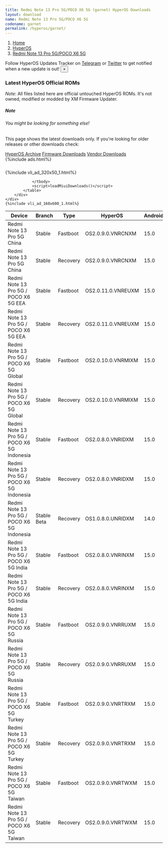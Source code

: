 ```yaml
---
title: Redmi Note 13 Pro 5G/POCO X6 5G (garnet) HyperOS Downloads
layout: download
name: Redmi Note 13 Pro 5G/POCO X6 5G
codename: garnet
permalink: /hyperos/garnet/
---
```

<nav aria-label="breadcrumb">
    <ol class="breadcrumb">
        <li class="breadcrumb-item"><a href="/">Home</a></li>
        <li class="breadcrumb-item"><a href="/hyperos/">HyperOS</a></li>
        <li class="breadcrumb-item active" aria-current="page"><a href="/hyperos/garnet/">Redmi Note 13 Pro 5G/POCO X6 5G</a></li>
    </ol>
</nav>
<div class="alert alert-primary alert-dismissible fade show" role="alert">
    Follow HyperOS Updates Tracker on <a href="https://t.me/MIUIUpdatesTracker" class="alert-link">Telegram</a>
     or <a href="https://twitter.com/MiFwUpdater" class="alert-link">Twitter</a> to get notified when a new update is out!
    <button type="button" class="close" data-dismiss="alert" aria-label="Close">
        <span aria-hidden="true">&times;</span>
    </button>
</div>

### Latest HyperOS Official ROMs
*Note*: All files listed here are official untouched HyperOS ROMs. It's not owned, modified or modded by XM Firmware Updater.
<div class="card">
  <div class="card-body">
    <h5 class="card-title">Note</h5>
    <h6 class="card-subtitle mb-2 text-muted">You might be looking for something else!</h6>
    <p class="card-text">This page shows the latest downloads only.
     If you're looking for older releases or other downloads check:</p>
    <a href="/archive/hyperos/garnet/" class="card-link">HyperOS Archive</a>
    <a href="/firmware/garnet/" class="card-link">Firmware Downloads</a>
    <a href="/vendor/garnet/" class="card-link">Vendor Downloads</a>
  </div>
</div>
{%include ads.html%}
<div class="row justify-content-center">
    <div class="col-10">
        <div class="table-responsive-md" style="margin-top: 25px;">
            {%include vli_ad_320x50_1.html%}
            <table id="miui" class="display dt-responsive nowrap compact table table-striped table-hover table-sm">
                <thead class="thead-dark">
                    <tr>
                        <th data-ref="device">Device</th>
                        <th data-ref="branch">Branch</th>
                        <th data-ref="type">Type</th>
                        <th data-ref="miui">HyperOS</th>
                        <th data-ref="android">Android</th>
                        <th data-ref="size">Size</th>
                        <th data-ref="size">Date</th>
                        <th data-ref="link">Link</th>
                    </tr>
                </thead>
                <tbody>
                <tr><td>Redmi Note 13 Pro 5G China</td><td>Stable</td><td>Fastboot</td><td>OS2.0.9.0.VNRCNXM</td><td>15.0</td><td>8.0 GB</td><td>2025-06-02</td><td><a href="/hyperos/garnet/stable/OS2.0.9.0.VNRCNXM/">Download</a></td></tr>
<tr><td>Redmi Note 13 Pro 5G China</td><td>Stable</td><td>Recovery</td><td>OS2.0.9.0.VNRCNXM</td><td>15.0</td><td>6.0 GB</td><td>2025-06-12</td><td><a href="/hyperos/garnet/stable/OS2.0.9.0.VNRCNXM/">Download</a></td></tr>
<tr><td>Redmi Note 13 Pro 5G / POCO X6 5G EEA</td><td>Stable</td><td>Fastboot</td><td>OS2.0.11.0.VNREUXM</td><td>15.0</td><td>8.1 GB</td><td>2025-05-16</td><td><a href="/hyperos/garnet/stable/OS2.0.11.0.VNREUXM/">Download</a></td></tr>
<tr><td>Redmi Note 13 Pro 5G / POCO X6 5G EEA</td><td>Stable</td><td>Recovery</td><td>OS2.0.11.0.VNREUXM</td><td>15.0</td><td>5.5 GB</td><td>2025-05-28</td><td><a href="/hyperos/garnet/stable/OS2.0.11.0.VNREUXM/">Download</a></td></tr>
<tr><td>Redmi Note 13 Pro 5G / POCO X6 5G Global</td><td>Stable</td><td>Fastboot</td><td>OS2.0.10.0.VNRMIXM</td><td>15.0</td><td>8.7 GB</td><td>2025-05-07</td><td><a href="/hyperos/garnet/stable/OS2.0.10.0.VNRMIXM/">Download</a></td></tr>
<tr><td>Redmi Note 13 Pro 5G / POCO X6 5G Global</td><td>Stable</td><td>Recovery</td><td>OS2.0.10.0.VNRMIXM</td><td>15.0</td><td>5.4 GB</td><td>2025-05-19</td><td><a href="/hyperos/garnet/stable/OS2.0.10.0.VNRMIXM/">Download</a></td></tr>
<tr><td>Redmi Note 13 Pro 5G / POCO X6 5G Indonesia</td><td>Stable</td><td>Fastboot</td><td>OS2.0.8.0.VNRIDXM</td><td>15.0</td><td>7.8 GB</td><td>2025-05-07</td><td><a href="/hyperos/garnet/stable/OS2.0.8.0.VNRIDXM/">Download</a></td></tr>
<tr><td>Redmi Note 13 Pro 5G / POCO X6 5G Indonesia</td><td>Stable</td><td>Recovery</td><td>OS2.0.8.0.VNRIDXM</td><td>15.0</td><td>5.4 GB</td><td>2025-05-19</td><td><a href="/hyperos/garnet/stable/OS2.0.8.0.VNRIDXM/">Download</a></td></tr>
<tr><td>Redmi Note 13 Pro 5G / POCO X6 5G Indonesia</td><td>Stable Beta</td><td>Recovery</td><td>OS1.0.8.0.UNRIDXM</td><td>14.0</td><td>5.0 GB</td><td>2024-08-29</td><td><a href="/hyperos/garnet/stable beta/OS1.0.8.0.UNRIDXM/">Download</a></td></tr>
<tr><td>Redmi Note 13 Pro 5G / POCO X6 5G India</td><td>Stable</td><td>Fastboot</td><td>OS2.0.8.0.VNRINXM</td><td>15.0</td><td>7.0 GB</td><td>2025-05-07</td><td><a href="/hyperos/garnet/stable/OS2.0.8.0.VNRINXM/">Download</a></td></tr>
<tr><td>Redmi Note 13 Pro 5G / POCO X6 5G India</td><td>Stable</td><td>Recovery</td><td>OS2.0.8.0.VNRINXM</td><td>15.0</td><td>5.2 GB</td><td>2025-05-19</td><td><a href="/hyperos/garnet/stable/OS2.0.8.0.VNRINXM/">Download</a></td></tr>
<tr><td>Redmi Note 13 Pro 5G / POCO X6 5G Russia</td><td>Stable</td><td>Fastboot</td><td>OS2.0.9.0.VNRRUXM</td><td>15.0</td><td>8.4 GB</td><td>2025-05-07</td><td><a href="/hyperos/garnet/stable/OS2.0.9.0.VNRRUXM/">Download</a></td></tr>
<tr><td>Redmi Note 13 Pro 5G / POCO X6 5G Russia</td><td>Stable</td><td>Recovery</td><td>OS2.0.9.0.VNRRUXM</td><td>15.0</td><td>5.3 GB</td><td>2025-05-19</td><td><a href="/hyperos/garnet/stable/OS2.0.9.0.VNRRUXM/">Download</a></td></tr>
<tr><td>Redmi Note 13 Pro 5G / POCO X6 5G Turkey</td><td>Stable</td><td>Fastboot</td><td>OS2.0.9.0.VNRTRXM</td><td>15.0</td><td>7.5 GB</td><td>2025-06-11</td><td><a href="/hyperos/garnet/stable/OS2.0.9.0.VNRTRXM/">Download</a></td></tr>
<tr><td>Redmi Note 13 Pro 5G / POCO X6 5G Turkey</td><td>Stable</td><td>Recovery</td><td>OS2.0.9.0.VNRTRXM</td><td>15.0</td><td>5.4 GB</td><td>2025-06-24</td><td><a href="/hyperos/garnet/stable/OS2.0.9.0.VNRTRXM/">Download</a></td></tr>
<tr><td>Redmi Note 13 Pro 5G / POCO X6 5G Taiwan</td><td>Stable</td><td>Fastboot</td><td>OS2.0.9.0.VNRTWXM</td><td>15.0</td><td>7.0 GB</td><td>2025-06-11</td><td><a href="/hyperos/garnet/stable/OS2.0.9.0.VNRTWXM/">Download</a></td></tr>
<tr><td>Redmi Note 13 Pro 5G / POCO X6 5G Taiwan</td><td>Stable</td><td>Recovery</td><td>OS2.0.9.0.VNRTWXM</td><td>15.0</td><td>5.2 GB</td><td>2025-06-24</td><td><a href="/hyperos/garnet/stable/OS2.0.9.0.VNRTWXM/">Download</a></td></tr>

                </tbody>
                <script>loadMiuiDownloads()</script>
            </table>
        </div>
    </div>
    {%include vli_ad_160x600_1.html%}
</div>
